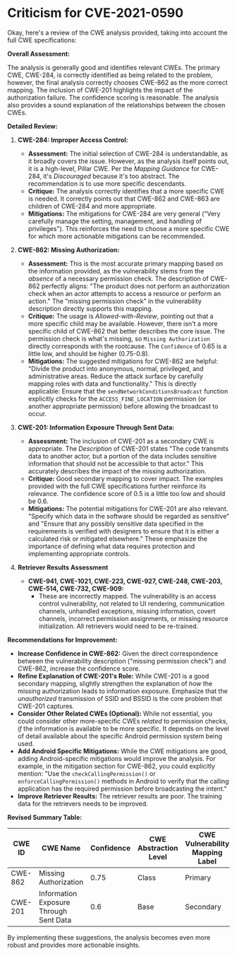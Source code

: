 # Criticism for CVE-2021-0590

Okay, here's a review of the CWE analysis provided, taking into account the full CWE specifications:

**Overall Assessment:**

The analysis is generally good and identifies relevant CWEs. The primary CWE, CWE-284, is correctly identified as being related to the problem, however, the final analysis correctly chooses CWE-862 as the more correct mapping. The inclusion of CWE-201 highlights the impact of the authorization failure. The confidence scoring is reasonable. The analysis also provides a sound explanation of the relationships between the chosen CWEs.

**Detailed Review:**

1.  **CWE-284: Improper Access Control:**

    *   **Assessment:** The initial selection of CWE-284 is understandable, as it broadly covers the issue. However, as the analysis itself points out, it is a high-level, Pillar CWE. Per the *Mapping Guidance* for CWE-284, it's *Discouraged* because it's too abstract. The recommendation is to use more specific descendants.
    *   **Critique:** The analysis correctly identifies that a more specific CWE is needed.  It correctly points out that CWE-862 and CWE-863 are children of CWE-284 and more appropriate.
    *   **Mitigations:** The mitigations for CWE-284 are very general ("Very carefully manage the setting, management, and handling of privileges"). This reinforces the need to choose a more specific CWE for which more actionable mitigations can be recommended.

2.  **CWE-862: Missing Authorization:**

    *   **Assessment:**  This is the most accurate primary mapping based on the information provided, as the vulnerability stems from the *absence* of a necessary permission check.  The description of CWE-862 perfectly aligns: "The product does not perform an authorization check when an actor attempts to access a resource or perform an action."  The "missing permission check" in the vulnerability description directly supports this mapping.
    *   **Critique:** The usage is *Allowed-with-Review*, pointing out that a more specific child may be available. However, there isn't a more specific child of CWE-862 that better describes the core issue. The permission check is what's missing, so `Missing Authorization` directly corresponds with the rootcause. The `Confidence` of 0.65 is a little low, and should be higher (0.75-0.8).
    *   **Mitigations:** The suggested mitigations for CWE-862 are helpful:  "Divide the product into anonymous, normal, privileged, and administrative areas. Reduce the attack surface by carefully mapping roles with data and functionality." This is directly applicable:  Ensure that the `sendNetworkConditionsBroadcast` function explicitly checks for the `ACCESS_FINE_LOCATION` permission (or another appropriate permission) before allowing the broadcast to occur.

3.  **CWE-201: Information Exposure Through Sent Data:**

    *   **Assessment:** The inclusion of CWE-201 as a secondary CWE is appropriate.  The *Description* of CWE-201 states "The code transmits data to another actor, but a portion of the data includes sensitive information that should not be accessible to that actor." This accurately describes the impact of the missing authorization.
    *   **Critique:** Good secondary mapping to cover impact. The examples provided with the full CWE specifications further reinforce its relevance.  The confidence score of 0.5 is a little too low and should be 0.6.
    *   **Mitigations:** The potential mitigations for CWE-201 are also relevant. "Specify which data in the software should be regarded as sensitive" and "Ensure that any possibly sensitive data specified in the requirements is verified with designers to ensure that it is either a calculated risk or mitigated elsewhere." These emphasize the importance of defining what data requires protection and implementing appropriate controls.

4.  **Retriever Results Assessment**
    *   **CWE-941, CWE-1021, CWE-223, CWE-927, CWE-248, CWE-203, CWE-514, CWE-732, CWE-909:**
        *   These are incorrectly mapped. The vulnerability is an access control vulnerability, not related to UI rendering, communication channels, unhandled exceptions, missing information, covert channels, incorrect permission assignments, or missing resource initialization. All retrievers would need to be re-trained.

**Recommendations for Improvement:**

*   **Increase Confidence in CWE-862:** Given the direct correspondence between the vulnerability description ("missing permission check") and CWE-862, increase the confidence score.
*   **Refine Explanation of CWE-201's Role:** While CWE-201 is a good secondary mapping, slightly strengthen the explanation of *how* the missing authorization leads to information exposure.  Emphasize that the *unauthorized* transmission of SSID and BSSID is the core problem that CWE-201 captures.
*   **Consider Other Related CWEs (Optional):** While not essential, you could consider other more-specific CWEs *related* to permission checks, *if* the information is available to be more specific. It depends on the level of detail available about the specific Android permission system being used.
*   **Add Android Specific Mitigations:** While the CWE mitigations are good, adding Android-specific mitigations would improve the analysis. For example, in the mitigation section for CWE-862, you could explicitly mention: "Use the `checkCallingPermission()` or `enforceCallingPermission()` methods in Android to verify that the calling application has the required permission before broadcasting the intent."
*   **Improve Retriever Results:** The retriever results are poor. The training data for the retrievers needs to be improved.

**Revised Summary Table:**

| CWE ID | CWE Name | Confidence | CWE Abstraction Level | CWE Vulnerability Mapping Label | CWE-Vulnerability Mapping Notes |
|---|---|---|---|---|---|
| CWE-862 | Missing Authorization | 0.75 | Class | Primary | Allowed-with-Review |
| CWE-201 | Information Exposure Through Sent Data | 0.6 | Base | Secondary | Allowed |

By implementing these suggestions, the analysis becomes even more robust and provides more actionable insights.